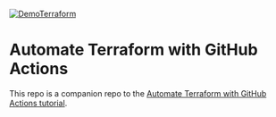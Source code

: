 [![DemoTerraform](https://github.com/AmChella/demo-terraform/actions/workflows/terraform.yml/badge.svg)](https://github.com/AmChella/demo-terraform/actions/workflows/terraform.yml)

# Automate Terraform with GitHub Actions

This repo is a companion repo to the [Automate Terraform with GitHub Actions tutorial](https://developer.hashicorp.com/terraform/tutorials/automation/github-actions).
